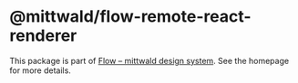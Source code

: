 # @mittwald/flow-remote-react-renderer

This package is part of
[Flow – mittwald design system](https://mittwald.github.io/flow/). See the
homepage for more details.
